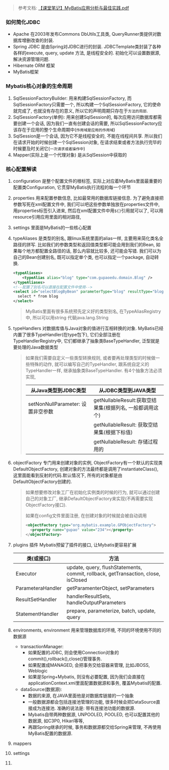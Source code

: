 > 参考文档:  [【课堂笔记】MyBatis应用分析与最佳实践.pdf](../../../../Downloads/[课堂笔记]MyBatis应用分析与最佳实践.pdf) 

### 如何简化JDBC

* Apache 在2003年发布Commons DbUtils工具类, QueryRunner类提供对数据库增删改查的封装.
* Spring JDBC 是由Spring对JDBC进行的封装. JDBCTemplate类封装了各种各样的execute, query, update 方法, 是线程安全的. 初始化可以设置数据源, 解决资源管理问题.
* Hibernate ORM 框架
* MyBatis框架

### Mybatis核心对象的生命周期

1. SqlSessionFactoryBuilder: 用来构建SqlSessionFactory, 而SqlSessionFactory只需要一个, 所以构建一个SqlSessionFactory, 它的使命就完成了, 也就没有存在的意义, 所以它的声明周期只存在于`方法的局部`.
2. SqlSessionFactory(单例): 用来创建SqlSession的, 每次应用访问数据库都需要创建一个会话, 因为我们一直有创建会话的需要, 所以SqlSessionFactory应该存在于应用的整个生命周期中(`作用域是应用的作用域`)
3. SqlSession是一个会话, 因为它不是线程安全的, 不能在线程间共享. 所以我们在请求开始的时候创建一个SqlSession对象, 在请求结束或者方法执行完毕的时候要及时关闭它(`一次请求或者操作中`)
4. Mapper(实际上是一个代理对象) 是从SqlSession中获取的

### 核心配置解读

1. configuration 是整个配置文件的根标签, 实际上对应着MyBatis里面最重要的配置类Configuration, 它贯穿MyBatis执行流程的每一个环节

2. properties 用来配置参数信息, 比如最常用的数据库链接信息. 为了避免直接把参数写死在xml配置文件中, 我们可以吧这些参数单独放在properties文件中, 用properties标签引入进来, 然后在xml配置文件中用`${}`引用就可以了, 可以用resource引用应用里面的相对路径,

3. settings 里面是MyBatis的一些核心配置

4. typeAliases 是类型的别名, 跟linux系统里面的alias一样, 主要用来简化类名全路径的拼写. 比如我们的参数类型和返回值类型都可能会用到我们的Bean, 如果每个地方都配置全路径的话, 那么内容就比较多, 还可能会写错. 我们可以为自己的Bean创建别名, 既可以指定单个类, 也可以指定一个package, 自动转换.

    ```xml
    <typeAliases>
    	<typeAlias alias="blog" type="com.gupaoedu.domain.Blog" />
    </typeAliases>
    <!--配置了别名可以直接在配置文件中使用-->
    <select id="selectBlogByBean" parameterType="blog" resultType="blog">
      select * from blog
    </select>
    ```

    > MyBatis里面有很多系统预先定义好的类型别名, 在TypeAliasRegistry中, 所以可以用string 代替java.lang.String

5. typeHandlers 对数据库值与Java对象的值进行互相转换的对象. MyBatis已经内置了很多TypeHandler(在type包下), 它们全部注册在TypeHandlerRegistry中, 它们都继承了抽象类BaseTypeHandler, 泛型就是要处理的Java数据类型

    > 如果我们需要自定义一些类型转换规则, 或者要再处理类型的时候做一些特殊的动作, 就可以编写自己的TypeHandler, 跟系统自定义的TypeHandler一样, 继承抽象类BaseTypeHandler<T>. 有4个抽象方法必须实现, 
    >
    > | 从Java类型到JDBC类型              | 从JDBC类型到JAVA类型                                     |
    > | --------------------------------- | -------------------------------------------------------- |
    > | setNonNullParameter: 设置非空参数 | getNullableResult:获取空结果集(根据列名, 一般都调用这个) |
    > |                                   | getNullableResult: 获取空结果集(根据下标值)              |
    > |                                   | getNullableResult: 存储过程用的                          |

6. objectFactory 专门用来创建对象的实例, ObjectFactory有一个默认的实现类DefaultObjectFactory, 创建对象的方法最终都是调用了instantiateClass(), 这里面能看到反射的代码.默认情况下, 所有的对象都是由DefaultObjectFactory创建的.

    > 如果想要修改对象工厂在初始化实例类的时候的行为, 就可以通过创建自己的对象工厂, 继承DefaultObjectFactory来实现(不再需要实现ObjectFactory接口).
    >
    > 如果在config文件里面注册, 在创建对象的时候就会被自动调用
    >
    > ```xml
    > <objectFactory type="org.mybatis.example.GPObjectFactory">
    > 	<property name="gupao" value="234"></property>
    > </objectFactory>
    > ```

7. plugins 插件 Mybatis预留了插件的接口, 让Mybatis更容易扩展

    | 类(或接口)        | 方法                                                         |
    | ----------------- | ------------------------------------------------------------ |
    | Executor          | update, query, flushStatements, commit, rollback, getTransaction, close, isClosed |
    | ParameteraHandler | getParamenterObject, setParameters                           |
    | ResultSetHandler  | handlerResultSets, handleOutputParameters                    |
    | StatementHandler  | prepare, parameterize, batch, update, query                  |

8. environments, environment 用来管理数据库的环境, 不同的环境使用不同的数据源

    * transactionManager:
        * 如果配置的JDBC, 则会使用Connection对象的commit(),rollback(),close()管理事务.
        * 如果配置成MANAGED, 会把事务交给容器来管理, 比如JBOSS, Weblogic
        * 如果是Spring+Mybatis, 则没有必要配置, 因为我们会直接在applicationContext.xml里面配置数据源和事务, 覆盖Mybatis的配置.
    * dataSource(数据源):
        * 数据的来源, 在JAVA里面他是对数据库链接的一个抽象
        * 一般数据源都会包括连接池管理的功能, 很多时候会把DataSource直接成为连接池. 准确的说法是: 带有连接池功能的数据源.
        * Mybatis自带两种数据源, UNPOOLED, POOLED, 也可以配置其他的数据源, 如C3P0, Hikari等等, 
        * 再跟Spring继承的时候, 事务和数据源都交给Spring来管理, 不再使用MyBatis配置的数据源.

9. mappers

10. settings

11. 